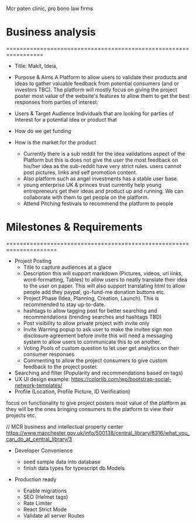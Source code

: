 Mcr paten clinic, pro bono law firms 
# Business analysis
=================================================================
* Title:
  Makit, Ideia, 

* Purpose & Aims
  A Platform to allow users to validate their products and ideas to gather valuable feedback from potential consumers (and or investors TBC). The platform will mostly focus on giving the project poster most value of the website's features to allow them to get the best responses from parties of interest.

* Users & Target Audience
  Individuals that are looking for parties of interest for a potential idea or product that

* How do we get funding

* How is the market for the product
    * Currently there is a sub reddit for the idea validations aspect of the Platform but this is does not give the user the most feedback on his/her idea as the sub-reddit have very strict rules. users cannot post pictures, links and self promotion content.
    * Also platform such as angel investments has a stable user base.
    * young enterprise UK & princes trust currently help young entrepreneurs get their ideas and product up and running. We can collaborate with them to get people on the platform.
    * Attend Pitching festivals to recommend the platform to people

# Milestones & Requirements
=====================================================================
- Project Posting
    * Title to capture audiences at a glace
    * Description this will support markdown (Pictures, videos, url links, word-formatting, Tables) to allow users to neatly translate their idea to the user on paper. This will also support translating html to allow people add they paypal, go-fund-me donation buttons etc.
    * Project Phase (Idea, Planning, Creation, Launch). This is recommended to stay up-to-date.
    * hashtags to allow tagging post for better searching and recommendations (trending searches and hashtags TBD)
    * Post visibility to allow private project with invite only
    * Invite Warning popup to ask user to make the invitee sign non disclosure agreement before invite this will need a messaging system to allow users to communicate this to on another.
    * Voting Pools of custom question to let user get analytics on their consumer responses
    * Commenting to allow the project consumers to give custom feedback to the project poster.
- Searching and filter (Popularity and recommendations based on tags)
- UX UI design example: https://colorlib.com/wp/bootstrap-social-network-templates/
- Profile (Location, Profile Picture, ID Verification)


focus on functionality to give project posters most value of the platform as they will be the ones bringing consumers to the platform to view their projects etc.


// MCR business and intellectual property center
https://www.manchester.gov.uk/info/500138/central_library/6316/what_you_can_do_at_central_library/3




















- Developer Convenience
    * seed sample data into database
    * finish data types for typescript db Models

- Production ready
    * Enable migrations
    * SEO (Helmet tags)
    * Rate Limiter
    * React Strict Mode
    * Validate all server Routes